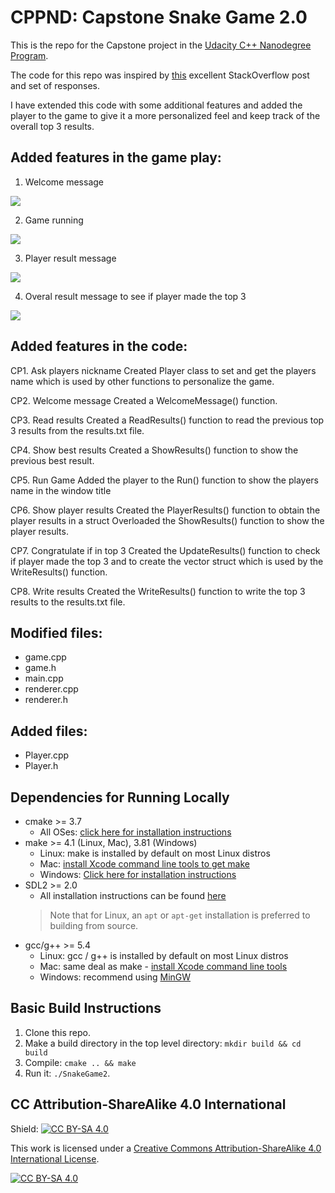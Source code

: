 # CPPND: Capstone Snake Game 2.0

This is the repo for the Capstone project in the [Udacity C++ Nanodegree Program](https://www.udacity.com/course/c-plus-plus-nanodegree--nd213). 

The code for this repo was inspired by [this](https://codereview.stackexchange.com/questions/212296/snake-game-in-c-with-sdl) excellent StackOverflow post and set of responses. 

I have extended this code with some additional features and added the player to the game to give it a more personalized feel and keep track of the overall top 3 results. 

## Added features in the game play:
1. Welcome message
<img src="Snake_Game2_Start.png"/>

2. Game running
<img src="Snake_Game2_Play.png"/>

3. Player result message
<img src="Snake_Game2_Quit.png"/>

4. Overal result message to see if player made the top 3
<img src="Snake_Game2_Results.png"/>


## Added features in the code:
CP1. Ask players nickname
Created Player class to set and get the players name which is used by other functions to personalize the game.

CP2. Welcome message
Created a WelcomeMessage() function.

CP3. Read results
Created a ReadResults() function to read the previous top 3 results from the results.txt file.

CP4. Show best results
Created a ShowResults() function to show the previous best result.

CP5. Run Game
Added the player to the Run() function to show the players name in the window title

CP6. Show player results
Created the PlayerResults() function to obtain the player results in a struct
Overloaded the ShowResults() function to show the player results.

CP7. Congratulate if in top 3
Created the UpdateResults() function to check if player made the top 3 and to create the vector struct which is used by the WriteResults() function.

CP8. Write results
Created the WriteResults() function to write the top 3 results to the results.txt file.

## Modified files:
* game.cpp
* game.h
* main.cpp
* renderer.cpp
* renderer.h

## Added files:
* Player.cpp
* Player.h



## Dependencies for Running Locally
* cmake >= 3.7
  * All OSes: [click here for installation instructions](https://cmake.org/install/)
* make >= 4.1 (Linux, Mac), 3.81 (Windows)
  * Linux: make is installed by default on most Linux distros
  * Mac: [install Xcode command line tools to get make](https://developer.apple.com/xcode/features/)
  * Windows: [Click here for installation instructions](http://gnuwin32.sourceforge.net/packages/make.htm)
* SDL2 >= 2.0
  * All installation instructions can be found [here](https://wiki.libsdl.org/Installation)
  >Note that for Linux, an `apt` or `apt-get` installation is preferred to building from source. 
* gcc/g++ >= 5.4
  * Linux: gcc / g++ is installed by default on most Linux distros
  * Mac: same deal as make - [install Xcode command line tools](https://developer.apple.com/xcode/features/)
  * Windows: recommend using [MinGW](http://www.mingw.org/)

## Basic Build Instructions
1. Clone this repo.
2. Make a build directory in the top level directory: `mkdir build && cd build`
3. Compile: `cmake .. && make`
4. Run it: `./SnakeGame2`.


## CC Attribution-ShareAlike 4.0 International

Shield: [![CC BY-SA 4.0][cc-by-sa-shield]][cc-by-sa]

This work is licensed under a
[Creative Commons Attribution-ShareAlike 4.0 International License][cc-by-sa].

[![CC BY-SA 4.0][cc-by-sa-image]][cc-by-sa]

[cc-by-sa]: http://creativecommons.org/licenses/by-sa/4.0/
[cc-by-sa-image]: https://licensebuttons.net/l/by-sa/4.0/88x31.png
[cc-by-sa-shield]: https://img.shields.io/badge/License-CC%20BY--SA%204.0-lightgrey.svg
